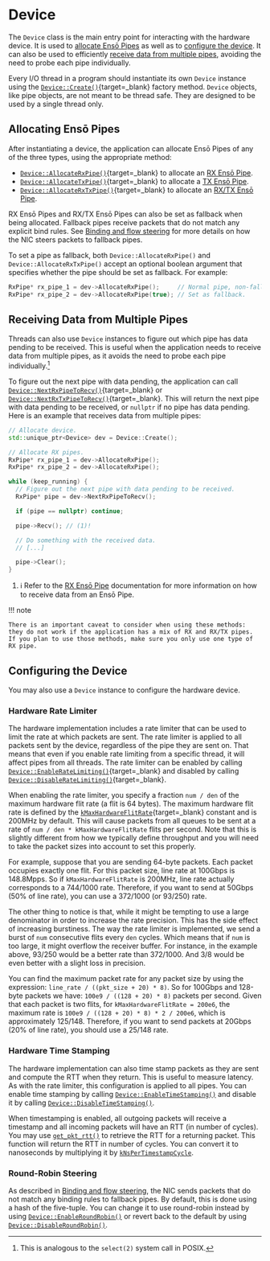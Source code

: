 # Device

The `Device` class is the main entry point for interacting with the hardware device. It is used to [allocate Ensō Pipes](#allocating-ensō-pipes) as well as to [configure the device](#configuring-the-device). It can also be used to efficiently [receive data from multiple pipes](#receiving-data-from-multiple-pipes), avoiding the need to probe each pipe individually.

Every I/O thread in a program should instantiate its own `Device` instance using the [`Device::Create()`](/software/classenso_1_1Device.html#a0c300092e23104fa44bd72d103b27d5e){target=_blank} factory method. `Device` objects, like pipe objects, are not meant to be thread safe. They are designed to be used by a single thread only.

## Allocating Ensō Pipes

After instantiating a device, the application can allocate Ensō Pipes of any of the three types, using the appropriate method:

- [`Device::AllocateRxPipe()`](/software/classenso_1_1Device.html#abe09e3410f98864b06e71ad8d346920f){target=_blank} to allocate an [RX Ensō Pipe](rx_enso_pipe.md).
- [`Device::AllocateTxPipe()`](/software/classenso_1_1Device.html#aefb1883e2b2443ffb30e3697fcd8e6bb){target=_blank} to allocate a [TX Ensō Pipe](tx_enso_pipe.md).
- [`Device::AllocateRxTxPipe()`](/software/classenso_1_1Device.html#accf412178b2473146c3a0f7161883b3b){target=_blank} to allocate an [RX/TX Ensō Pipe](rx_tx_enso_pipe.md).

RX Ensō Pipes and RX/TX Ensō Pipes can also be set as fallback when being allocated. Fallback pipes receive packets that do not match any explicit bind rules. See [Binding and flow steering](rx_enso_pipe.md#binding-and-flow-steering) for more details on how the NIC steers packets to fallback pipes.

To set a pipe as fallback, both `Device::AllocateRxPipe()` and `Device::AllocateRxTxPipe()` accept an optional boolean argument that specifies whether the pipe should be set as fallback. For example:

```cpp
RxPipe* rx_pipe_1 = dev->AllocateRxPipe();     // Normal pipe, non-fallback.
RxPipe* rx_pipe_2 = dev->AllocateRxPipe(true); // Set as fallback.
```

## Receiving Data from Multiple Pipes

Threads can also use `Device` instances to figure out which pipe has data pending to be received. This is useful when the application needs to receive data from multiple pipes, as it avoids the need to probe each pipe individually.[^1]

[^1]: This is analogous to the `select(2)` system call in POSIX.

To figure out the next pipe with data pending, the application can call [`Device::NextRxPipeToRecv()`](/software/classenso_1_1Device.html#abb95307e3ea14248fc15b250d67c3b0b){target=_blank} or [`Device::NextRxTxPipeToRecv()`](/software/classenso_1_1Device.html#a6ebb5dde347fc643b471ccad63a9ff5a){target=_blank}. This will return the next pipe with data pending to be received, or `nullptr` if no pipe has data pending. Here is an example that receives data from multiple pipes:

```cpp
// Allocate device.
std::unique_ptr<Device> dev = Device::Create();

// Allocate RX pipes.
RxPipe* rx_pipe_1 = dev->AllocateRxPipe();
RxPipe* rx_pipe_2 = dev->AllocateRxPipe();

while (keep_running) {
  // Figure out the next pipe with data pending to be received.
  RxPipe* pipe = dev->NextRxPipeToRecv();

  if (pipe == nullptr) continue;

  pipe->Recv(); // (1)!

  // Do something with the received data.
  // [...]

  pipe->Clear();
}
```

1. :information_source: Refer to the [RX Ensō Pipe](rx_enso_pipe.md) documentation for more information on how to receive data from an Ensō Pipe.

!!! note

    There is an important caveat to consider when using these methods: they do not work if the application has a mix of RX and RX/TX pipes. If you plan to use those methods, make sure you only use one type of RX pipe.

## Configuring the Device

You may also use a `Device` instance to configure the hardware device.

### Hardware Rate Limiter

The hardware implementation includes a rate limiter that can be used to limit the rate at which packets are sent. The rate limiter is applied to all packets sent by the device, regardless of the pipe they are sent on. That means that even if you enable rate limiting from a specific thread, it will affect pipes from all threads. The rate limiter can be enabled by calling [`Device::EnableRateLimiting()`](/software/classenso_1_1Device.html#a74ff96e12ce2385b0447eadd4ededc90){target=_blank} and disabled by calling [`Device::DisableRateLimiting()`](/software/classenso_1_1Device.html#a520234fd5dd585f4c8b0b9fb72adbfb8){target=_blank}.

When enabling the rate limiter, you specify a fraction `num / den` of the maximum hardware flit rate (a flit is 64 bytes). The maximum hardware flit rate is defined by the [`kMaxHardwareFlitRate`](/software/consts_8h.html#a2724b5cbd3bd79652a61696e662c24ce){target=_blank} constant and is 200MHz by default. This will cause packets from all queues to be sent at a rate of `num / den * kMaxHardwareFlitRate` flits per second. Note that this is slightly different from how we typically define throughput and you will need to take the packet sizes into account to set this properly.

For example, suppose that you are sending 64-byte packets. Each packet occupies exactly one flit. For this packet size, line rate at 100Gbps is 148.8Mpps. So if `kMaxHardwareFlitRate` is 200MHz, line rate actually corresponds to a 744/1000 rate. Therefore, if you want to send at 50Gbps (50% of line rate), you can use a 372/1000 (or 93/250) rate.

The other thing to notice is that, while it might be tempting to use a large denominator in order to increase the rate precision. This has the side effect of increasing burstiness. The way the rate limiter is implemented, we send a burst of `num` consecutive flits every `den` cycles. Which means that if `num` is too large, it might overflow the receiver buffer. For instance, in the example above, 93/250 would be a better rate than 372/1000. And 3/8 would be even better with a slight loss in precision.

You can find the maximum packet rate for any packet size by using the expression: `line_rate / ((pkt_size + 20) * 8)`. So for 100Gbps and 128-byte packets we have: `100e9 / ((128 + 20) * 8)` packets per second. Given that each packet is two flits, for `kMaxHardwareFlitRate = 200e6`, the maximum rate is `100e9 / ((128 + 20) * 8) * 2 / 200e6`, which is approximately 125/148. Therefore, if you want to send packets at 20Gbps (20% of line rate), you should use a 25/148 rate.

### Hardware Time Stamping

The hardware implementation can also time stamp packets as they are sent and compute the RTT when they return. This is useful to measure latency. As with the rate limiter, this configuration is applied to all pipes. You can enable time stamping by calling [`Device::EnableTimeStamping()`](/software/classenso_1_1Device.html#a86e350a5dbf6145858c9b3739736c6e0) and disable it by calling [`Device::DisableTimeStamping()`](/software/classenso_1_1Device.html#ae77a9be57a5d8e26009da7fa9239d4b7).

When timestamping is enabled, all outgoing packets will receive a timestamp and all incoming packets will have an RTT (in number of cycles). You may use [`get_pkt_rtt()`](/software/helpers_8h.html#ace30043e3eb62368ccf750a139a16383) to retrieve the RTT for a returning packet. This function will return the RTT in number of cycles. You can convert it to nanoseconds by multiplying it by [`kNsPerTimestampCycle`](/software/consts_8h.html#a512ca8b1b9bae1397e47b3642f1b30ea).

### Round-Robin Steering

As described in [Binding and flow steering](rx_enso_pipe.md#binding-and-flow-steering), the NIC sends packets that do not match any binding rules to fallback pipes. By default, this is done using a hash of the five-tuple. You can change it to use round-robin instead by using [`Device::EnableRoundRobin()`](/software/classenso_1_1Device.html#ab0c6fe16134c0dff1025a5e3938b6af7) or revert back to the default by using [`Device::DisableRoundRobin()`](/software/classenso_1_1Device.html#a830b9bec4273c273acedd7b126b663fb).
